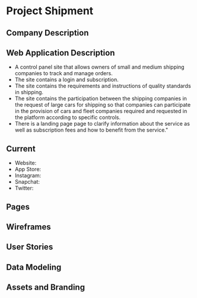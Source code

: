 # Project Shipment

## Company Description

## Web Application Description

- A control panel site that allows owners of small and medium shipping companies to track and manage orders.
- The site contains a login and subscription.
- The site contains the requirements and instructions of quality standards in shipping.
- The site contains the participation between the shipping companies in the request of large cars for shipping so that companies can participate in the provision of cars and fleet companies required and requested in the platform according to specific controls. 
- There is a landing page page to clarify information about the service as well as subscription fees and how to benefit from the service."

## Current
- Website: 
- App Store: 
- Instagram:
- Snapchat: 
- Twitter: 

## Pages

## Wireframes

## User Stories

## Data Modeling

## Assets and Branding
